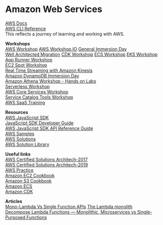 # Amazon Web Services
[AWS Docs](https://docs.aws.amazon.com/)  
[AWS CLI Reference](https://awscli.amazonaws.com/v2/documentation/api/latest/reference/index.html)  
This reflects a journey of learning and working with AWS.  

__Workshops__  
[AWS Workshop](https://workshops.aws/)
[AWS Workshop.IO](https://awsworkshop.io/)
[General Immersion Day](https://catalog.workshops.aws/general-immersionday/en-US)  
[Well Architected Migration](https://catalog.workshops.aws/well-architected-migration/en-US)
[CDK Workshop](https://cdkworkshop.com/)
[ECS Workshop](https://ecsworkshop.com/)
[EKS Workshop](https://eksworkshop.com/)  
[App Runner Workshop](https://www.apprunnerworkshop.com/)  
[EC2 Spot Workshop](https://ec2spotworkshops.com/)  
[Real Time Streaming with Amazon Kinesis](https://catalog.us-east-1.prod.workshops.aws/workshops/2300137e-f2ac-4eb9-a4ac-3d25026b235f/en-US)  
[Amazon DynamoDB Immersion Day](https://catalog.workshops.aws/dynamodb-labs/en-US)   
[Amazon Athena Workshop - Hands on Labs](https://catalog.us-east-1.prod.workshops.aws/workshops/9981f1a1-abdc-49b5-8387-cb01d238bb78/en-US)    
[Serverless Workshop](https://aws.amazon.com/serverless-workshops/)  
[AWS Core Services Workshop](https://aws-core-services.ws.kabits.com/)  
[Service Catalog Tools Workshop](https://service-catalog-tools-workshop.com/)  
[AWS SaaS Training](https://aws.amazon.com/saas/training)  

__Resources__  
[AWS JavaScript SDK](https://aws.amazon.com/sdk-for-javascript/)   
[JavaScript SDK Developer Guide](https://docs.aws.amazon.com/sdk-for-javascript/v3/developer-guide/welcome.html)  
[AWS JavaScript SDK API Reference Guide](https://docs.aws.amazon.com/AWSJavaScriptSDK/v3/latest/index.html)   
[AWS Samples](https://github.com/aws-samples)   
[AWS Solutions](https://github.com/aws-solutions/)  
[AWS Solution Library](https://aws.amazon.com/solutions/)  

__Useful links__   
[AWS Certified Solutions Architech-2017](https://github.com/Tochukz/Amazon-Web-Services/tree/master/AWS-Certified-Solutions-Architech-2017)  
[AWS Certified Solutions Architech-2019](https://github.com/Tochukz/Amazon-Web-Services/tree/master/AWS-Certified-Solutions-Architech-2019)  
[AWS Practice](https://github.com/Tochukz/AWS-Practice)   
[Amazon EC2 Cookbook](https://github.com/Tochukz/Amazon-EC2-Cookbook)  
[Amazon S3 Cookbook](https://github.com/Tochukz/Amazon-S3-Cookbook)  
[Amazon ECS](https://github.com/Tochukz/Amazon-ECS)   
[Amazon CDK](https://github.com/Tochukz/Amazon-CDK)


__Articles__  
[Mono-Lambda Vs Single Function APIs](https://aaronstuyvenberg.com/posts/monolambda-vs-individual-function-api)
[The Lambda monolith](https://docs.aws.amazon.com/lambda/latest/operatorguide/monolith.html)  
[Decompose Lambda Functions — Monolithic, Microservices vs Single-Purposed Functions](https://medium.com/aws-serverless-microservices-with-patterns-best/decompose-lambda-functions-monolithic-microservices-vs-single-purposed-functions-f4b87465cb36)
